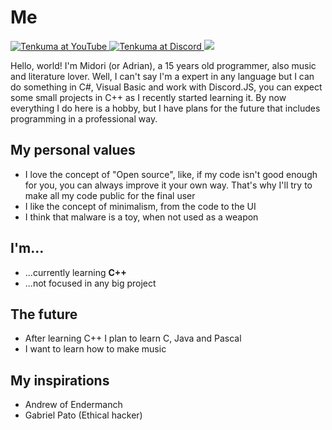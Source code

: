# Me

<div id="badges">
  <a href="https://www.youtube.com/@adrian_vic">
  <img src="https://img.shields.io/badge/Lumi-black?logo=youtube&logoColor=red&style=flat-square" alt="Tenkuma at YouTube"/>
  </a>
  <a href="discordapp.com/users/681643259764015116">
  <img src="https://img.shields.io/badge/@tenkuma.-black?logo=discord&logoColor=blue&style=flat-square" alt="Tenkuma at Discord"/>
  </a>
  <img <img src="https://komarev.com/ghpvc/?username=adrianvic&style=flat-square&color=gray"/>
</div>

Hello, world! I'm Midori (or Adrian), a 15 years old programmer, also music and literature lover.
Well, I can't say I'm a expert in any language but I can do something in C#, Visual Basic and work with Discord.JS, you can expect some small projects in C++ as I recently started learning it.
By now everything I do here is a hobby, but I have plans for the future that includes programming in a professional way.

## My personal values
- I love the concept of "Open source", like, if my code isn't good enough for you, you can always improve it your own way. That's why I'll try to make all my code public for the final user
- I like the concept of minimalism, from the code to the UI
- I think that malware is a toy, when not used as a weapon

## I'm...
- ...currently learning **C++**
- ...not focused in any big project

## The future
- After learning C++ I plan to learn C, Java and Pascal
- I want to learn how to make music

## My inspirations
- Andrew of Endermanch
- Gabriel Pato (Ethical hacker)
